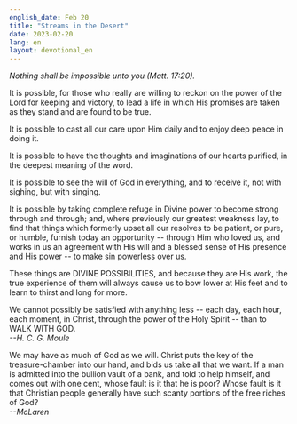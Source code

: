 ```yaml
---
english_date: Feb 20
title: "Streams in the Desert"
date: 2023-02-20
lang: en
layout: devotional_en
---
```





<p><em>Nothing shall be impossible unto you (Matt. 17:20).</em>

</p>

<p>It is possible, for those who really are willing to reckon on the power of the Lord for keeping and victory, to lead a life in which His promises are taken as they stand and are found to be true.

</p>

<p>It is possible to cast all our care upon Him daily and to enjoy deep peace in doing it.

</p>

<p>It is possible to have the thoughts and imaginations of our hearts purified, in the deepest meaning of the word.

</p>

<p>It is possible to see the will of God in everything, and to receive it, not with sighing, but with singing.

</p>

<p>It is possible by taking complete refuge in Divine power to become strong through and through; and, where previously our greatest weakness lay, to find that things which formerly upset all our resolves to be patient, or pure, or humble, furnish today an opportunity -- through Him who loved us, and works in us an agreement with His will and a blessed sense of His presence and His power -- to make sin powerless over us.

</p>

<p>These things are DIVINE POSSIBILITIES, and because they are His work, the true experience of them will always cause us to bow lower at His feet and to learn to thirst and long for more.

</p>

<p>We cannot possibly be satisfied with anything less -- each day, each hour, each moment, in Christ, through the power of the Holy Spirit -- than to WALK WITH GOD.<br/> <em>--H. C. G. Moule</em>

</p>

<p>We may have as much of God as we will. Christ puts the key of the treasure-chamber into our hand, and bids us take all that we want. If a man is admitted into the bullion vault of a bank, and told to help himself, and comes out with one cent, whose fault is it that he is poor? Whose fault is it that Christian people generally have such scanty portions of the free riches of God?<br/> <em>--McLaren</em>

</p>

<p></p>